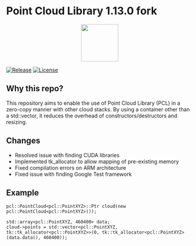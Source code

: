 # Point Cloud Library 1.13.0 fork

<p align="center"><img src="pcl.png" height="100"></p>

[![Release][release-image]][releases]
[![License][license-image]][license]

[release-image]: https://img.shields.io/badge/release-1.13.0-green.svg?style=flat
[releases]: https://github.com/PointCloudLibrary/pcl/releases

[license-image]: https://img.shields.io/badge/license-BSD-green.svg?style=flat
[license]: https://github.com/PointCloudLibrary/pcl/blob/master/LICENSE.txt

## Why this repo?
This repository aims to enable the use of Point Cloud Library (PCL) in a zero-copy manner with other cloud stacks. By using a container other than a std::vector, it reduces the overhead of constructors/destructors and resizing.

## Changes
- Resolved issue with finding CUDA libraries
- Implemented tk_allocator to allow mapping of pre-existing memory
- Fixed compilation errors on ARM architecture
- Fixed issue with finding Google Test framework

## Example
```
pcl::PointCloud<pcl::PointXYZ>::Ptr cloud(new pcl::PointCloud<pcl::PointXYZ>());

std::array<pcl::PointXYZ, 460400> data;
cloud->points = std::vector<pcl::PointXYZ, tk::tk_allocator<pcl::PointXYZ>>(0, tk::tk_allocator<pcl::PointXYZ>(data.data(), 460400));
```

